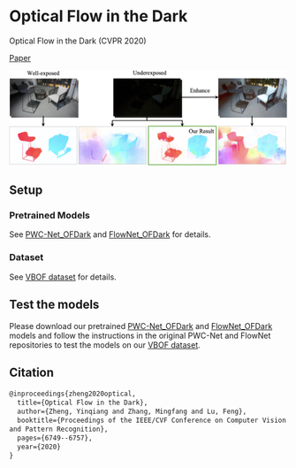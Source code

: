 # Optical Flow in the Dark
Optical Flow in the Dark (CVPR 2020)

[Paper](https://openaccess.thecvf.com/content_CVPR_2020/papers/Zheng_Optical_Flow_in_the_Dark_CVPR_2020_paper.pdf)

![](im.png)

## Setup

### Pretrained Models

See [PWC-Net_OFDark](https://github.com/mf-zhang/Optical-Flow-in-the-Dark/tree/main/PWC-Net_OFDark) and [FlowNet_OFDark](https://github.com/mf-zhang/Optical-Flow-in-the-Dark/tree/main/FlowNet_OFDark) for details.

### Dataset

See [VBOF dataset](https://github.com/mf-zhang/Optical-Flow-in-the-Dark/tree/main/VBOF%20dataset) for details.

## Test the models

Please download our pretrained [PWC-Net_OFDark](https://github.com/mf-zhang/Optical-Flow-in-the-Dark/tree/main/PWC-Net_OFDark) and [FlowNet_OFDark](https://github.com/mf-zhang/Optical-Flow-in-the-Dark/tree/main/FlowNet_OFDark) models and follow the instructions in the original PWC-Net and FlowNet repositories to test the models on our [VBOF dataset](https://github.com/mf-zhang/Optical-Flow-in-the-Dark/tree/main/VBOF%20dataset).

## Citation

```
@inproceedings{zheng2020optical,
  title={Optical Flow in the Dark},
  author={Zheng, Yinqiang and Zhang, Mingfang and Lu, Feng},
  booktitle={Proceedings of the IEEE/CVF Conference on Computer Vision and Pattern Recognition},
  pages={6749--6757},
  year={2020}
}
```